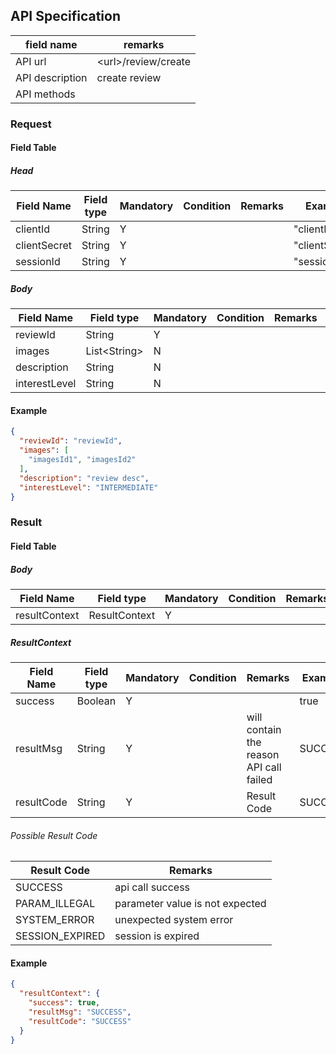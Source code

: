 ## API Specification

| field name      | remarks               |
| --------------- | --------------------- |
| API url         | \<url\>/review/create |
| API description | create review         |
| API methods     |                       |

### Request

#### Field Table

##### Head

| Field Name   | Field type | Mandatory | Condition | Remarks | Example        |
| ------------ | ---------- | --------- | --------- | ------- | -------------- |
| clientId     | String     | Y         |           |         | "clientId"     |
| clientSecret | String     | Y         |           |         | "clientSecret" |
| sessionId    | String     | Y         |           |         | "sessionId"    |

##### Body

| Field Name    | Field type     | Mandatory | Condition | Remarks | Example |
| ------------- | -------------- | --------- | --------- | ------- | ------- |
| reviewId      | String         | Y         |           |         |         |
| images        | List\<String\> | N         |           |         |         |
| description   | String         | N         |           |         |         |
| interestLevel | String         | N         |           |         |         |

#### Example

```json
{
  "reviewId": "reviewId",
  "images": [
    "imagesId1", "imagesId2"
  ],
  "description": "review desc",
  "interestLevel": "INTERMEDIATE"
}
```

### Result

#### Field Table

##### Body

| Field Name    | Field type    | Mandatory | Condition | Remarks | Example |
| ------------- | ------------- | --------- | --------- | ------- | ------- |
| resultContext | ResultContext | Y         |           |         |         |

##### ResultContext

| Field Name | Field type | Mandatory | Condition | Remarks                                 | Example |
| ---------- | ---------- | --------- | --------- | --------------------------------------- | ------- |
| success    | Boolean    | Y         |           |                                         | true    |
| resultMsg  | String     | Y         |           | will contain the reason API call failed | SUCCESS |
| resultCode | String     | Y         |           | Result Code                             | SUCCESS |

###### Possible Result Code

| Result Code     | Remarks                         |
| --------------- | ------------------------------- |
| SUCCESS         | api call success                |
| PARAM_ILLEGAL   | parameter value is not expected |
| SYSTEM_ERROR    | unexpected system error         |
| SESSION_EXPIRED | session is expired              |

#### Example

```json
{
  "resultContext": {
    "success": true,
    "resultMsg": "SUCCESS",
    "resultCode": "SUCCESS"
  }
}
```

